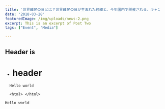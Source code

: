 ```yaml
---
title: '世界難民の日とは？世界難民の日が生まれた経緯と、今年国内で開催される、キャンペーンやイベントをまとめました。'
date: '2018-03-28'
featuredImage: /img/uploads/news-2.png
excerpt: This is an excerpt of Post Two
tags: ["Event", "Media"]

---
```


## Header is 


- # header 

```
  Hello world 
  
  <html> </html>
```

`Hello world`
